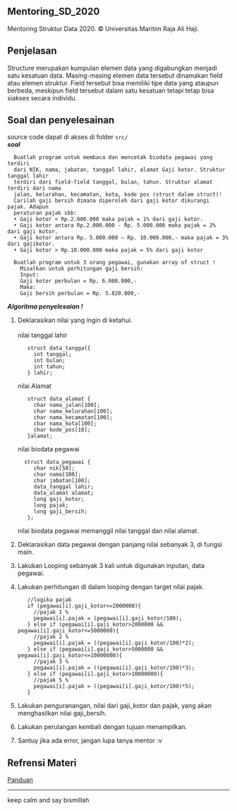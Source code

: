 ## Mentoring_SD_2020
Mentoring Struktur Data 2020. © Universitas Maritim Raja Ali Haji.

## Penjelasan
Structure merupakan kumpulan elemen data yang digabungkan menjadi satu
kesatuan data. Masing-masing elemen data tersebut dinamakan field atau elemen
struktur. Field tersebut bisa memiliki tipe data yang ataupun berbeda, meskipun field
tersebut dalam satu kesatuan tetapi tetap bisa siakses secara individu.

## Soal dan penyelesainan
source code dapat di akses di folder `src/`<br>
***soal***<br>
```
  Buatlah program untuk membaca dan mencetak biodata pegawai yang terdiri
  dari NIK, nama, jabatan, tanggal lahir, alamat Gaji kotor. Struktur tanggal lahir
  terdiri dari field-field tanggal, bulan, tahun. Struktur alamat terdiri dari nama
  jalan, kelurahan, kecamatan, kota, kode pos (struct dalam struct)!
  Carilah gaji bersih dimana diperoleh dari gaji kotor dikurangi pajak. Adapun
  peraturan pajak sbb:
  • Gaji kotor < Rp.2.000.000 maka pajak = 1% dari gaji kotor.
  • Gaji kotor antara Rp.2.000.000 - Rp. 5.000.000 maka pajak = 2% dari gaji kotor.
  • Gaji kotor antara Rp. 5.000.000 – Rp. 10.000.000,- maka pajak = 3% dari gajikotor.
  • Gaji kotor > Rp.10.000.000 maka pajak = 5% dari gaji kotor
  
  Buatlah program untuk 3 orang pegawai, gunakan array of struct !
    Misalkan untuk perhitungan gaji bersih:
    Input:
    Gaji kotor perbulan = Rp. 6.000.000,-
    Maka:
    Gaji bersih perbulan = Rp. 5.820.000,-
```

***Algoritma penyelesaian !***<br>
1. Deklarasikan nilai yang ingin di ketahui.<br>   
   nilai tanggal lahir
   ```
      struct data_tanggal{
        int tanggal;
        int bulan;
        int tahun;
      } lahir;
   ```
   nilai Alamat 
   ```
      struct data_alamat {
        char nama_jalan[100];
        char nama_kelurahan[100];
        char nama_kecamatan[100];
        char nama_kota[100];
        char kode_pos[10];
      }alamat;
   ```
   nilai biodata pegawai
   ```
     struct data_pegawai {
        char nik[50];
        char nama[100];
        char jabatan[100];
        data_tanggal lahir;
        data_alamat alamat;
        long gaji_kotor;
        long pajak;
        long gaji_bersih;
      };
    ```
   nilai biodata pegawai memanggil nilai tanggal dan nilai alamat.
 
2. Deklarasikan data pegawai dengan panjang nilai sebanyak 3, di fungsi main.
3. Lakukan Looping sebanyak 3 kali untuk digunakan inputan, data pegawai.
4. Lakukan perhitungan di dalam looping dengan target nilai pajak.
   ```
      //logika pajak
      if (pegawai[i].gaji_kotor<=2000000){
        //pajak 1 %
        pegawai[i].pajak = (pegawai[i].gaji_kotor/100);		
      } else if (pegawai[i].gaji_kotor>2000000 && pegawai[i].gaji_kotor<=5000000){
        //pajak 2 %
        pegawai[i].pajak = ((pegawai[i].gaji_kotor/100)*2);
      } else if (pegawai[i].gaji_kotor>5000000 && pegawai[i].gaji_kotor<=10000000){
        //pajak 3 %
        pegawai[i].pajak = ((pegawai[i].gaji_kotor/100)*3);
      } else if (pegawai[i].gaji_kotor>10000000){
        //pajak 5 %
        pegawai[i].pajak = ((pegawai[i].gaji_kotor/100)*5);
      }
   ```
5. Lakukan penguranangan, nilai dari gaji_kotor dan pajak, yang akan menghasilkan nilai gaji_bersih.
6. Lakukan perulangan kembali dengan tujuan menampilkan.
7. Santuy jika ada error, jangan lupa tanya mentor :v

## Refrensi Materi
<a href="https://drive.google.com/file/d/1zTwyPuk3NkuxZvzoRBqQHWsWo3I-fby7/view?usp=sharing">Panduan</a>

---
keep calm and say bismillah
